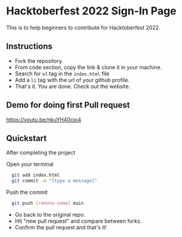 # Hacktoberfest 2022 Sign-In Page

This is to help beginners to contribute for Hacktoberfest 2022.

## Instructions

- Fork the repository.
- From code section, copy the link & clone it in your machine.
- Search for `ol` tag in the `index.html` file
- Add a `li` tag with the url of your github profile.
- That's it. You are done. Check out the website.

## Demo for doing first Pull request

https://youtu.be/nkuYH40cjo4

## Quickstart

After completing the project

Open your terminal

```bash
  git add index.html
  git commit -m "[type a message]"
```

Push the commit

```bash
  git push [remote-name] main
```

- Go back to the original repo.
- Hit "new pull request" and compare between forks.
- Confirm the pull request and that's it!
